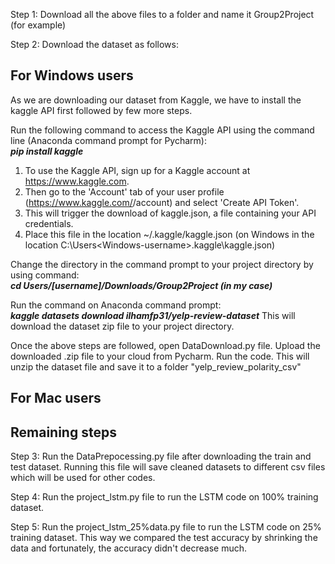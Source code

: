 Step 1: Download all the above files to a folder and name it Group2Project (for example)

Step 2: Download the dataset as follows:
## For Windows users
As we are downloading our dataset from Kaggle, we have to install the kaggle API first followed by few more steps.

Run the following command to access the Kaggle API using the command line (Anaconda command prompt for Pycharm):    
***pip install kaggle***

1. To use the Kaggle API, sign up for a Kaggle account at https://www.kaggle.com. 
2. Then go to the 'Account' tab of your user profile (https://www.kaggle.com/<username>/account) and select 'Create API Token'. 
3. This will trigger the download of kaggle.json, a file containing your API credentials. 
4. Place this file in the location ~/.kaggle/kaggle.json (on Windows in the location C:\Users\<Windows-username>\.kaggle\kaggle.json)

Change the directory in the command prompt to your project directory by using command:    
***cd Users/[username]/Downloads/Group2Project (in my case)***

Run the command on Anaconda command prompt:    
***kaggle datasets download ilhamfp31/yelp-review-dataset***
This will download the dataset zip file to your project directory.

Once the above steps are followed, open DataDownload.py file. Upload the downloaded .zip file to your cloud from Pycharm. Run the code. This will unzip the dataset file and save it to a folder "yelp_review_polarity_csv"

## For Mac users

## Remaining steps
Step 3: Run the DataPrepocessing.py file after downloading the train and test dataset. Running this file will save cleaned datasets to different csv files which will be used for other codes.

Step 4: Run the project_lstm.py file to run the LSTM code on 100% training dataset.

Step 5: Run the project_lstm_25%data.py file to run the LSTM code on 25% training dataset. This way we compared the test accuracy by shrinking the data and fortunately, the accuracy didn't decrease much.
